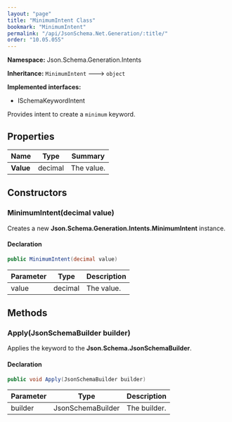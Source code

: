 ```yaml
---
layout: "page"
title: "MinimumIntent Class"
bookmark: "MinimumIntent"
permalink: "/api/JsonSchema.Net.Generation/:title/"
order: "10.05.055"
---
```

**Namespace:** Json.Schema.Generation.Intents

**Inheritance:**
`MinimumIntent`
 🡒 
`object`

**Implemented interfaces:**

- ISchemaKeywordIntent

Provides intent to create a `minimum` keyword.

## Properties

| Name | Type | Summary |
|---|---|---|
| **Value** | decimal | The value. |

## Constructors

### MinimumIntent(decimal value)

Creates a new **Json.Schema.Generation.Intents.MinimumIntent** instance.

#### Declaration

```c#
public MinimumIntent(decimal value)
```

| Parameter | Type | Description |
|---|---|---|
| value | decimal | The value. |


## Methods

### Apply(JsonSchemaBuilder builder)

Applies the keyword to the **Json.Schema.JsonSchemaBuilder**.

#### Declaration

```c#
public void Apply(JsonSchemaBuilder builder)
```

| Parameter | Type | Description |
|---|---|---|
| builder | JsonSchemaBuilder | The builder. |


